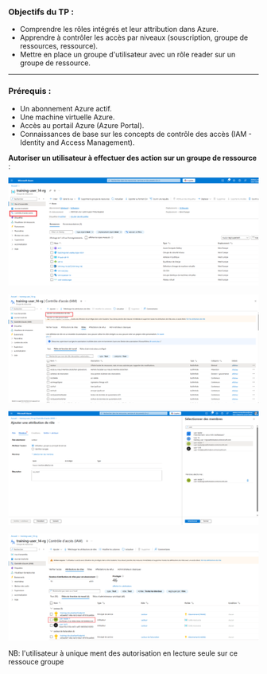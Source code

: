 ### Objectifs du TP :
- Comprendre les rôles intégrés et leur attribution dans Azure.
- Apprendre à contrôler les accès par niveaux (souscription, groupe de ressources, ressource).
- Mettre en place un groupe d'utilisateur avec un rôle  reader sur un groupe de ressource.

---

### Prérequis :
- Un abonnement Azure actif.
- Une machine virtuelle Azure.
- Accès au portail Azure (Azure Portal).
- Connaissances de base sur les concepts de contrôle des accès (IAM - Identity and Access Management).





**Autoriser un utilisateur à effectuer des action sur un groupe de ressource** :

![Texte alternatif](./images/rn12.png)

![Texte alternatif](./images/rn13.png)

![Texte alternatif](./images/rn14.png)

![Texte alternatif](./images/rn15.png)



NB: l'utilisateur à unique ment des autorisation en lecture seule sur ce ressouce groupe
